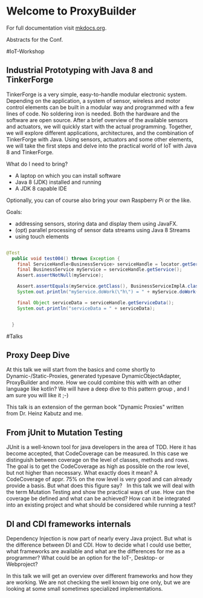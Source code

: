 # Welcome to ProxyBuilder

For full documentation visit [mkdocs.org](http://mkdocs.org).

Abstracts for the Conf.

#IoT-Workshop
## Industrial Prototyping with Java 8 and TinkerForge
TinkerForge is a very simple, easy-to-handle modular electronic system. Depending on the application, a system of sensor, wireless and motor control elements can be built in a modular way and programmed with a few lines of code. No soldering iron is needed. Both the hardware and the software are open source. After a brief overview of the available sensors and actuators, we will quickly start with the actual programming. Together, we will explore different applications, architectures, and the combination of TinkerForge with Java. Using sensors, actuators and some other elements, we will take the first steps and delve into the practical world of IoT with Java 8 and TinkerForge. 

What do I need to bring?

* A laptop on which you can install software
* Java 8 (JDK) installed and running
* A JDK 8 capable IDE

Optionally, you can of course also bring your own Raspberry Pi or the like.

Goals:

* addressing sensors, storing data and display them using JavaFX.
* (opt) parallel processing of sensor data streams using Java 8 Streams
* using touch elements



```java

@Test
  public void test004() throws Exception {
    final ServiceHandle<BusinessService> serviceHandle = locator.getServiceHandle(BusinessService.class);
    final BusinessService myService = serviceHandle.getService();
    Assert.assertNotNull(myService);

    Assert.assertEquals(myService.getClass(), BusinessServiceImplA.class);
    System.out.println("myService.doWork(\"h\") = " + myService.doWork("h"));

    final Object serviceData = serviceHandle.getServiceData();
    System.out.println("serviceData = " + serviceData);


  }
```





#Talks
## Proxy Deep Dive
At this talk we will start from the basics and come shortly to Dynamic-/Static-Proxies, generated typesave DynamicObjectAdapter, ProxyBuilder and more. How we could combine this with with an other language like kotlin? We will have a deep dive to this pattern group , and I am sure you will like it ;-) 

This talk is an extension of the german book "Dynamic Proxies" written from Dr. Heinz Kabutz and me.

## From jUnit to Mutation Testing
JUnit is a well-known tool for java developers in the area of TDD. Here it has become accepted, that CodeCoverage can be measured. In this case we distinguish between coverage on the level of classes, methods and rows. The goal is to get the CodeCoverage as high as possible on the row level, but not higher than necessary.
What exactly does it mean? A CodeCoverage of appr. 75% on the row level is very good and can already provide a basis. But what does this figure say?
 
In this talk we will deal with the term Mutation Testing and show the practical ways of use. How can the coverage be defined and what can be achieved?
How can it be integrated into an existing project and what should be considered while running a test?

## DI and CDI frameworks internals
Dependency Injection is now part of nearly every Java project. But what is the difference between DI and CDI. How to decide what I could use better, what  frameworks are available and what are the differences for me as a programmer? What could be an option for the IoT-, Desktop- or Webproject?

In this talk we will get an overview over different frameworks and how they are working. We are not checking the well known big one only, but we are looking at some small sometimes specialized implementations.
